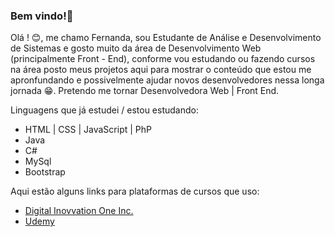 ### Bem vindo!👋

Olá ! :blush:, me chamo Fernanda, sou Estudante de Análise e Desenvolvimento de Sistemas e gosto muito da área de Desenvolvimento Web (principalmente Front - End), conforme vou estudando ou fazendo cursos na área posto meus projetos aqui para mostrar o conteúdo que estou me apronfundando e possivelmente ajudar novos desenvolvedores nessa longa jornada :grin:. Pretendo me tornar Desenvolvedora Web | Front End.

Linguagens que já estudei / estou estudando:

- HTML | CSS | JavaScript | PhP
- Java
- C#
- MySql
- Bootstrap

Aqui estão alguns links para plataformas de cursos que uso:

- <a href="https://digitalinnovation.one"/>Digital Inovvation One Inc.</a>
- <a href="https://www.udemy.com/"/>Udemy</a>


<!--
**nandacruz/nandacruz** is a ✨ _special_ ✨ repository because its `README.md` (this file) appears on your GitHub profile.




Here are some ideas to get you started:

- 🔭 I’m currently working on ...
- 🌱 I’m currently learning ...
- 👯 I’m looking to collaborate on ...
- 🤔 I’m looking for help with ...
- 💬 Ask me about ...
- 📫 How to reach me: ...
- 😄 Pronouns: ...
- ⚡ Fun fact: ...
-->
